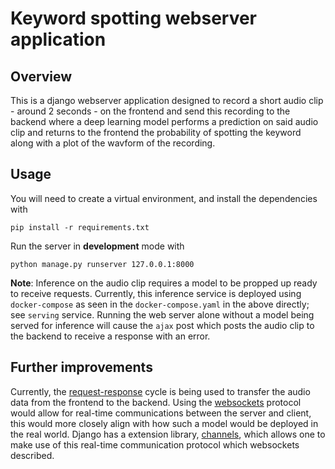 # Keyword spotting webserver application 

## Overview 
This is a django webserver application designed to record a short audio clip - around 2 seconds - on the frontend  and send this recording to the backend where a deep learning model performs a prediction on said audio clip and returns to the frontend the probability of spotting the keyword along with a plot of the wavform of the recording. 

## Usage
You will need to create a virtual environment, and install the dependencies with 

```
pip install -r requirements.txt
```

Run the server in **development** mode with

```
python manage.py runserver 127.0.0.1:8000
```

**Note**: Inference on the audio clip requires a model to be propped up ready to receive requests. Currently, this inference service is deployed using `docker-compose` as seen in the `docker-compose.yaml` in the above directly; see `serving` service. Running the web server alone without a model being served for inference will cause the `ajax` post which posts the audio clip to the backend to receive a response with an error.

## Further improvements 
Currently, the [request-response](https://en.wikipedia.org/wiki/Request%E2%80%93response) cycle is being used to transfer the audio data from the frontend to the backend. Using the [websockets](https://en.wikipedia.org/wiki/WebSocket) protocol would allow for real-time communications between the server and client, this would more closely align with how such a model would be deployed in the real world. Django has a extension library, [channels](https://channels.readthedocs.io/en/latest/), which allows one to make use of this real-time communication protocol which websockets described.
    



